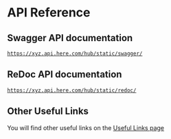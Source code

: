 # API Reference

## Swagger API documentation

[`https://xyz.api.here.com/hub/static/swagger/`](https://xyz.api.here.com/hub/static/swagger/)

## ReDoc API documentation

[`https://xyz.api.here.com/hub/static/redoc/`](https://xyz.api.here.com/hub/static/redoc/)

## Other Useful Links

You will find other useful links on the [Useful Links page](links.md)
